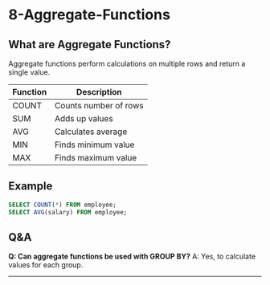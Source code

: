 # 8-Aggregate-Functions

## What are Aggregate Functions?
Aggregate functions perform calculations on multiple rows and return a single value.

| Function | Description                |
|----------|----------------------------|
| COUNT    | Counts number of rows      |
| SUM      | Adds up values             |
| AVG      | Calculates average         |
| MIN      | Finds minimum value        |
| MAX      | Finds maximum value        |

## Example
```sql
SELECT COUNT(*) FROM employee;
SELECT AVG(salary) FROM employee;
```

## Q&A
**Q: Can aggregate functions be used with GROUP BY?**
A: Yes, to calculate values for each group.

---

